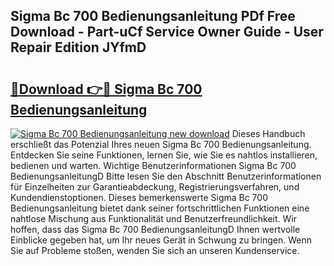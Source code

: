 ## Sigma Bc 700 Bedienungsanleitung PDf Free Download - Part-uCf Service Owner Guide - User Repair Edition JYfmD

# <h2><a href="http://df5g90h.blite.top/?on=Sigma+Bc+700+Bedienungsanleitung">🔗Download 👉🔴 Sigma Bc 700 Bedienungsanleitung</a></h2>

[![Sigma Bc 700 Bedienungsanleitung new download](https://i.imgur.com/lujVjoI.png)](http://df5g90h.blite.top/?on=Sigma+Bc+700+Bedienungsanleitung)
Dieses Handbuch erschließt das Potenzial Ihres neuen Sigma Bc 700 Bedienungsanleitung. Entdecken Sie seine Funktionen, lernen Sie, wie Sie es nahtlos installieren, bedienen und warten. Wichtige Benutzerinformationen Sigma Bc 700 BedienungsanleitungD Bitte lesen Sie den Abschnitt Benutzerinformationen für Einzelheiten zur Garantieabdeckung, Registrierungsverfahren, und Kundendienstoptionen. Dieses bemerkenswerte Sigma Bc 700 Bedienungsanleitung bietet dank seiner fortschrittlichen Funktionen eine nahtlose Mischung aus Funktionalität und Benutzerfreundlichkeit. Wir hoffen, dass das Sigma Bc 700 BedienungsanleitungD Ihnen wertvolle Einblicke gegeben hat, um Ihr neues Gerät in Schwung zu bringen. Wenn Sie auf Probleme stoßen, wenden Sie sich an unseren Kundenservice.
